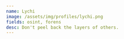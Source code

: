 ```yaml
---
name: Lychi
image: /assets/img/profiles/lychi.png
fields: osint, forens
desc: Don't peel back the layers of others.
---
```

